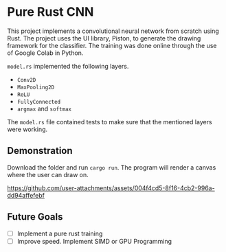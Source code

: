 # Pure Rust CNN

This project implements a convolutional neural network from scratch using Rust. The project uses the UI library, Piston, to generate the drawing framework for the classifier. The training was done online through the use of Google Colab in Python.

`model.rs` implemented the following layers.

- `Conv2D`
- `MaxPooling2D`
- `ReLU`
- `FullyConnected`
- `argmax` and `softmax`

The `model.rs` file contained tests to make sure that the mentioned layers were working.

## Demonstration

Download the folder and run `cargo run`. The program will render a canvas where the user can draw on.

https://github.com/user-attachments/assets/004f4cd5-8f16-4cb2-996a-dd94affefebf

## Future Goals

- [ ] Implement a pure rust training
- [ ] Improve speed. Implement SIMD or GPU Programming
